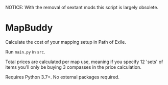 NOTICE: With the removal of sextant mods this script is largely obsolete.

# MapBuddy
Calculate the cost of your mapping setup in Path of Exile.

Run `main.py` in `src`.

Total prices are calculated per map use, meaning if you specify 12 'sets' of items you'll only be buying 3 compasses in the price calculation.

Requires Python 3.7+. No external packages required.


